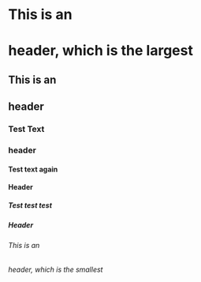 # This is an <h1> header, which is the largest
## This is an <h2> header
### Test Text <h3> header
#### Test text again <h4> Header
##### Test test test <h5> Header
###### This is an <h6> header, which is the smallest
